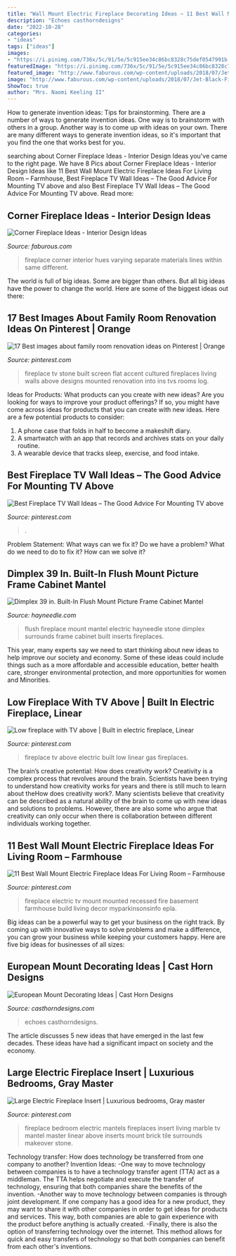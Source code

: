 ```yaml
---
title: "Wall Mount Electric Fireplace Decorating Ideas ~ 11 Best Wall Mount Electric Fireplace Ideas For Living Room – Farmhouse"
description: "Echoes casthorndesigns"
date: "2022-10-28"
categories:
- "ideas"
tags: ["ideas"]
images:
- "https://i.pinimg.com/736x/5c/91/5e/5c915ee34c86bc8328c75def0547991b.jpg"
featuredImage: "https://i.pinimg.com/736x/5c/91/5e/5c915ee34c86bc8328c75def0547991b.jpg"
featured_image: "http://www.faburous.com/wp-content/uploads/2018/07/Jet-Black-Fireplace.jpg"
image: "http://www.faburous.com/wp-content/uploads/2018/07/Jet-Black-Fireplace.jpg"
ShowToc: true
author: "Mrs. Naomi Keeling II"
---
```



How to generate invention ideas: Tips for brainstorming.
There are a number of ways to generate invention ideas. One way is to brainstorm with others in a group. Another way is to come up with ideas on your own. There are many different ways to generate invention ideas, so it's important that you find the one that works best for you.

	

		
searching about Corner Fireplace Ideas - Interior Design Ideas you've came to the right page. We have 8 Pics about Corner Fireplace Ideas - Interior Design Ideas like 11 Best Wall Mount Electric Fireplace Ideas For Living Room – Farmhouse, Best Fireplace TV Wall Ideas – The Good Advice For Mounting TV above and also Best Fireplace TV Wall Ideas – The Good Advice For Mounting TV above. Read more:
		
    
## Corner Fireplace Ideas - Interior Design Ideas

<img loading=lazy src="http://www.faburous.com/wp-content/uploads/2018/07/Jet-Black-Fireplace.jpg" onerror="this.onerror=null;this.src='https://tse2.mm.bing.net/th?id=OIP.1p35EjKsXNxo_16Mts9MCwHaJ3&amp;pid=15.1';" alt="Corner Fireplace Ideas - Interior Design Ideas">

_Source: faburous.com_

>fireplace corner interior hues varying separate materials lines within same different. 

	

The world is full of big ideas. Some are bigger than others. But all big ideas have the power to change the world. Here are some of the biggest ideas out there:

    
## 17 Best Images About Family Room Renovation Ideas On Pinterest | Orange

<img loading=lazy src="https://s-media-cache-ak0.pinimg.com/736x/3c/47/d4/3c47d4e2a72dd4782af81fdd9b2a176f.jpg" onerror="this.onerror=null;this.src='https://tse1.mm.bing.net/th?id=OIP.p0NK0YZ-p55y4387VtXeCQHaJ3&amp;pid=15.1';" alt="17 Best images about family room renovation ideas on Pinterest | Orange">

_Source: pinterest.com_

>fireplace tv stone built screen flat accent cultured fireplaces living walls above designs mounted renovation into ins tvs rooms log. 

	

Ideas for Products: What products can you create with new ideas?
Are you looking for ways to improve your product offerings? If so, you might have come across ideas for products that you can create with new ideas. Here are a few potential products to consider: 
1. A phone case that folds in half to become a makeshift diary.
2. A smartwatch with an app that records and archives stats on your daily routine.
3. A wearable device that tracks sleep, exercise, and food intake.

    
## Best Fireplace TV Wall Ideas – The Good Advice For Mounting TV Above

<img loading=lazy src="https://i.pinimg.com/736x/40/68/10/406810136940a5a2aefc4daf58c20f56.jpg" onerror="this.onerror=null;this.src='https://tse1.mm.bing.net/th?id=OIP.-PbI1Gv_0Gre_Dbhj6EDdgHaHa&amp;pid=15.1';" alt="Best Fireplace TV Wall Ideas – The Good Advice For Mounting TV above">

_Source: pinterest.com_

>. 

	

Problem Statement: What ways can we fix it?
Do we have a problem?
What do we need to do to fix it?
How can we solve it?

    
## Dimplex 39 In. Built-In Flush Mount Picture Frame Cabinet Mantel

<img loading=lazy src="http://images.hayneedle.com/mgen/master:DX365.jpg" onerror="this.onerror=null;this.src='https://tse3.mm.bing.net/th?id=OIP.2ra2ZcdqSCBbDermgAgIEQHaHa&amp;pid=15.1';" alt="Dimplex 39 in. Built-In Flush Mount Picture Frame Cabinet Mantel">

_Source: hayneedle.com_

>flush fireplace mount mantel electric hayneedle stone dimplex surrounds frame cabinet built inserts fireplaces. 

	

This year, many experts say we need to start thinking about new ideas to help improve our society and economy. Some of these ideas could include things such as a more affordable and accessible education, better health care, stronger environmental protection, and more opportunities for women and Minorities.

    
## Low Fireplace With TV Above | Built In Electric Fireplace, Linear

<img loading=lazy src="https://i.pinimg.com/736x/79/07/d8/7907d8ad15329b1e64c9726deaa1e8c2--fireplaces.jpg" onerror="this.onerror=null;this.src='https://tse2.mm.bing.net/th?id=OIP.fqGm_O-cfwD143mhy5TBQQEsDh&amp;pid=15.1';" alt="Low fireplace with TV above | Built in electric fireplace, Linear">

_Source: pinterest.com_

>fireplace tv above electric built low linear gas fireplaces. 

	

The brain’s creative potential: How does creativity work?
Creativity is a complex process that revolves around the brain. Scientists have been trying to understand how creativity works for years and there is still much to learn about theHow does creativity work?. Many scientists believe that creativity can be described as a natural ability of the brain to come up with new ideas and solutions to problems. However, there are also some who argue that creativity can only occur when there is collaboration between different individuals working together.

    
## 11 Best Wall Mount Electric Fireplace Ideas For Living Room – Farmhouse

<img loading=lazy src="https://i.pinimg.com/736x/5c/91/5e/5c915ee34c86bc8328c75def0547991b.jpg" onerror="this.onerror=null;this.src='https://tse4.mm.bing.net/th?id=OIP.B8YsTCcYJv8sff5mUIE-NQHaJ4&amp;pid=15.1';" alt="11 Best Wall Mount Electric Fireplace Ideas For Living Room – Farmhouse">

_Source: pinterest.com_

>fireplace electric tv mount mounted recessed fire basement farmhouse build living decor myparkinsonsinfo epla. 

	

Big ideas can be a powerful way to get your business on the right track. By coming up with innovative ways to solve problems and make a difference, you can grow your business while keeping your customers happy. Here are five big ideas for businesses of all sizes: 

    
## European Mount Decorating Ideas | Cast Horn Designs

<img loading=lazy src="https://www.casthorndesigns.com/wp-content/uploads/2016/03/Elk-European-Mount.jpg" onerror="this.onerror=null;this.src='https://tse4.mm.bing.net/th?id=OIP.dt9idoaDR4OhrZMNvdN54gHaJ4&amp;pid=15.1';" alt="European Mount Decorating Ideas | Cast Horn Designs">

_Source: casthorndesigns.com_

>echoes casthorndesigns. 

	

The article discusses 5 new ideas that have emerged in the last few decades. These ideas have had a significant impact on society and the economy.

    
## Large Electric Fireplace Insert | Luxurious Bedrooms, Gray Master

<img loading=lazy src="https://i.pinimg.com/736x/c9/d4/b8/c9d4b8752fe29479fa0a74df65601cb0--bedroom-fireplace-fireplace-mantels.jpg" onerror="this.onerror=null;this.src='https://tse3.mm.bing.net/th?id=OIP.p4nDLviij0uminq2YpsoQgHaHa&amp;pid=15.1';" alt="Large Electric Fireplace Insert | Luxurious bedrooms, Gray master">

_Source: pinterest.com_

>fireplace bedroom electric mantels fireplaces insert living marble tv mantel master linear above inserts mount brick tile surrounds makeover stone. 

	

Technology transfer: How does technology be transferred from one company to another?
Invention Ideas: 
-One way to move technology between companies is to have a technology transfer agent (TTA) act as a middleman. The TTA helps negotiate and execute the transfer of technology, ensuring that both companies share the benefits of the invention. 
-Another way to move technology between companies is through joint development. If one company has a good idea for a new product, they may want to share it with other companies in order to get ideas for products and services. This way, both companies are able to gain experience with the product before anything is actually created. 
-Finally, there is also the option of transferring technology over the internet. This method allows for quick and easy transfers of technology so that both companies can benefit from each other's inventions.

